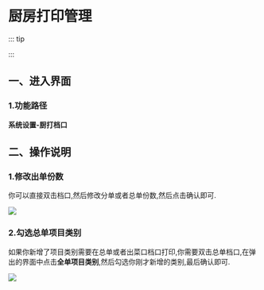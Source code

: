 # 厨房打印管理
::: tip

:::
## 一、进入界面
### 1.功能路径

**系统设置-厨打档口**


## 二、操作说明
### 1.修改出单份数
你可以直接双击档口,然后修改分单或者总单份数,然后点击确认即可.


![](https://wiki-cdsoft.oss-cn-hangzhou.aliyuncs.com/20240928193424.png)

### 2.勾选总单项目类别
如果你新增了项目类别需要在总单或者出菜口档口打印,你需要双击总单档口,在弹出的界面中点击**全单项目类别**,然后勾选你刚才新增的类别,最后确认即可.


![](https://wiki-cdsoft.oss-cn-hangzhou.aliyuncs.com/20240928194149.png)
